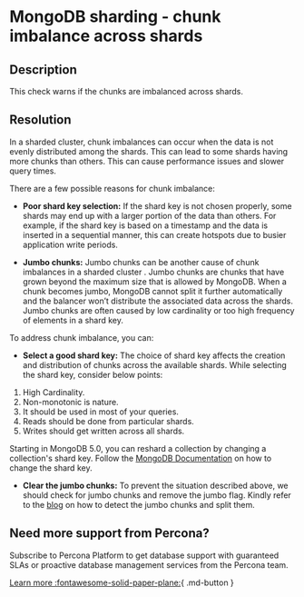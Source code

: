 # MongoDB sharding - chunk imbalance across shards

## Description
This check warns if the chunks are imbalanced across shards.

## Resolution

In a sharded cluster, chunk imbalances can occur when the data is not evenly distributed among the shards. This can lead to some shards having more chunks than others. This can cause performance issues and slower query times.

There are a few possible reasons for chunk imbalance:

- **Poor shard key selection:** If the shard key is not chosen properly, some shards may end up with a larger portion of the data than others. For example, if the shard key is based on a timestamp and the data is inserted in a sequential manner, this can create hotspots due to busier application write periods. 

- **Jumbo chunks:** Jumbo chunks can be another cause of chunk imbalances in a sharded cluster . Jumbo chunks are chunks that have grown beyond the maximum size that is allowed by MongoDB. When a chunk becomes jumbo, MongoDB cannot split it further automatically and the balancer won’t distribute the associated data across the shards. Jumbo chunks are often caused by low cardinality or too high frequency of elements in a shard key.

To address chunk imbalance, you can:

- **Select a good shard key:** 
The choice of shard key affects the creation and distribution of chunks across the available shards. While selecting the shard key, consider below points:

1. High Cardinality.
2. Non-monotonic is nature.
3. It should be used in most of your queries.
4. Reads should be done from particular shards.
5. Writes should get written across all shards.

Starting in MongoDB 5.0, you can reshard a collection by changing a collection's shard key. Follow the [MongoDB Documentation](https://www.mongodb.com/docs/manual/core/sharding-reshard-a-collection/#std-label-sharding-resharding) on how to change the shard key.

- **Clear the jumbo chunks:**
To prevent the situation described above, we should check for jumbo chunks and remove the jumbo flag. Kindly refer to the [blog](https://www.percona.com/blog/finding-undetected-jumbo-chunks-in-mongodb/) on how to detect the jumbo chunks and split them.



## Need more support from Percona?
Subscribe to Percona Platform to get database support with guaranteed SLAs or proactive database management services from the Percona team.

[Learn more :fontawesome-solid-paper-plane:](https://per.co.na/subscribe){ .md-button }
